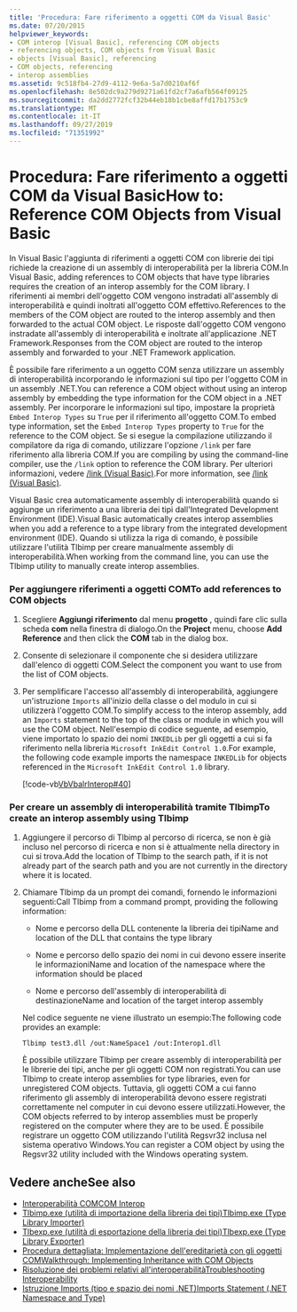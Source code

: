 ```yaml
---
title: 'Procedura: Fare riferimento a oggetti COM da Visual Basic'
ms.date: 07/20/2015
helpviewer_keywords:
- COM interop [Visual Basic], referencing COM objects
- referencing objects, COM objects from Visual Basic
- objects [Visual Basic], referencing
- COM objects, referencing
- interop assemblies
ms.assetid: 9c518fb4-27d9-4112-9e6a-5a7d0210af6f
ms.openlocfilehash: 8e502dc9a279d9271a61fd2cf7a6afb564f09125
ms.sourcegitcommit: da2dd2772fcf32b44eb18b1cbe8affd17b1753c9
ms.translationtype: MT
ms.contentlocale: it-IT
ms.lasthandoff: 09/27/2019
ms.locfileid: "71351992"
---
```

# <a name="how-to-reference-com-objects-from-visual-basic"></a><span data-ttu-id="a1980-102">Procedura: Fare riferimento a oggetti COM da Visual Basic</span><span class="sxs-lookup"><span data-stu-id="a1980-102">How to: Reference COM Objects from Visual Basic</span></span>
<span data-ttu-id="a1980-103">In Visual Basic l'aggiunta di riferimenti a oggetti COM con librerie dei tipi richiede la creazione di un assembly di interoperabilità per la libreria COM.</span><span class="sxs-lookup"><span data-stu-id="a1980-103">In Visual Basic, adding references to COM objects that have type libraries requires the creation of an interop assembly for the COM library.</span></span> <span data-ttu-id="a1980-104">I riferimenti ai membri dell'oggetto COM vengono instradati all'assembly di interoperabilità e quindi inoltrati all'oggetto COM effettivo.</span><span class="sxs-lookup"><span data-stu-id="a1980-104">References to the members of the COM object are routed to the interop assembly and then forwarded to the actual COM object.</span></span> <span data-ttu-id="a1980-105">Le risposte dall'oggetto COM vengono instradate all'assembly di interoperabilità e inoltrate all'applicazione .NET Framework.</span><span class="sxs-lookup"><span data-stu-id="a1980-105">Responses from the COM object are routed to the interop assembly and forwarded to your .NET Framework application.</span></span>  
  
 <span data-ttu-id="a1980-106">È possibile fare riferimento a un oggetto COM senza utilizzare un assembly di interoperabilità incorporando le informazioni sul tipo per l'oggetto COM in un assembly .NET.</span><span class="sxs-lookup"><span data-stu-id="a1980-106">You can reference a COM object without using an interop assembly by embedding the type information for the COM object in a .NET assembly.</span></span> <span data-ttu-id="a1980-107">Per incorporare le informazioni sul tipo, impostare la proprietà `Embed Interop Types` su `True` per il riferimento all'oggetto COM.</span><span class="sxs-lookup"><span data-stu-id="a1980-107">To embed type information, set the `Embed Interop Types` property to `True` for the reference to the COM object.</span></span> <span data-ttu-id="a1980-108">Se si esegue la compilazione utilizzando il compilatore da riga di comando, utilizzare l'opzione `/link` per fare riferimento alla libreria COM.</span><span class="sxs-lookup"><span data-stu-id="a1980-108">If you are compiling by using the command-line compiler, use the `/link` option to reference the COM library.</span></span> <span data-ttu-id="a1980-109">Per ulteriori informazioni, vedere [/link (Visual Basic)](../../../visual-basic/reference/command-line-compiler/link.md).</span><span class="sxs-lookup"><span data-stu-id="a1980-109">For more information, see [/link (Visual Basic)](../../../visual-basic/reference/command-line-compiler/link.md).</span></span>  
  
 <span data-ttu-id="a1980-110">Visual Basic crea automaticamente assembly di interoperabilità quando si aggiunge un riferimento a una libreria dei tipi dall'Integrated Development Environment (IDE).</span><span class="sxs-lookup"><span data-stu-id="a1980-110">Visual Basic automatically creates interop assemblies when you add a reference to a type library from the integrated development environment (IDE).</span></span> <span data-ttu-id="a1980-111">Quando si utilizza la riga di comando, è possibile utilizzare l'utilità Tlbimp per creare manualmente assembly di interoperabilità.</span><span class="sxs-lookup"><span data-stu-id="a1980-111">When working from the command line, you can use the Tlbimp utility to manually create interop assemblies.</span></span>  
  
### <a name="to-add-references-to-com-objects"></a><span data-ttu-id="a1980-112">Per aggiungere riferimenti a oggetti COM</span><span class="sxs-lookup"><span data-stu-id="a1980-112">To add references to COM objects</span></span>  
  
1. <span data-ttu-id="a1980-113">Scegliere **Aggiungi riferimento** dal menu **progetto** , quindi fare clic sulla scheda **com** nella finestra di dialogo.</span><span class="sxs-lookup"><span data-stu-id="a1980-113">On the **Project** menu, choose **Add Reference** and then click the **COM** tab in the dialog box.</span></span>  
  
2. <span data-ttu-id="a1980-114">Consente di selezionare il componente che si desidera utilizzare dall'elenco di oggetti COM.</span><span class="sxs-lookup"><span data-stu-id="a1980-114">Select the component you want to use from the list of COM objects.</span></span>  
  
3. <span data-ttu-id="a1980-115">Per semplificare l'accesso all'assembly di interoperabilità, aggiungere un'istruzione `Imports` all'inizio della classe o del modulo in cui si utilizzerà l'oggetto COM.</span><span class="sxs-lookup"><span data-stu-id="a1980-115">To simplify access to the interop assembly, add an `Imports` statement to the top of the class or module in which you will use the COM object.</span></span> <span data-ttu-id="a1980-116">Nell'esempio di codice seguente, ad esempio, viene importato lo spazio dei nomi `INKEDLib` per gli oggetti a cui si fa riferimento nella libreria `Microsoft InkEdit Control 1.0`.</span><span class="sxs-lookup"><span data-stu-id="a1980-116">For example, the following code example imports the namespace `INKEDLib` for objects referenced in the `Microsoft InkEdit Control 1.0` library.</span></span>  
  
     [!code-vb[VbVbalrInterop#40](~/samples/snippets/visualbasic/VS_Snippets_VBCSharp/VbVbalrInterop/VB/Class1.vb#40)]  
  
### <a name="to-create-an-interop-assembly-using-tlbimp"></a><span data-ttu-id="a1980-117">Per creare un assembly di interoperabilità tramite Tlbimp</span><span class="sxs-lookup"><span data-stu-id="a1980-117">To create an interop assembly using Tlbimp</span></span>  
  
1. <span data-ttu-id="a1980-118">Aggiungere il percorso di Tlbimp al percorso di ricerca, se non è già incluso nel percorso di ricerca e non si è attualmente nella directory in cui si trova.</span><span class="sxs-lookup"><span data-stu-id="a1980-118">Add the location of Tlbimp to the search path, if it is not already part of the search path and you are not currently in the directory where it is located.</span></span>  
  
2. <span data-ttu-id="a1980-119">Chiamare Tlbimp da un prompt dei comandi, fornendo le informazioni seguenti:</span><span class="sxs-lookup"><span data-stu-id="a1980-119">Call Tlbimp from a command prompt, providing the following information:</span></span>  
  
    - <span data-ttu-id="a1980-120">Nome e percorso della DLL contenente la libreria dei tipi</span><span class="sxs-lookup"><span data-stu-id="a1980-120">Name and location of the DLL that contains the type library</span></span>  
  
    - <span data-ttu-id="a1980-121">Nome e percorso dello spazio dei nomi in cui devono essere inserite le informazioni</span><span class="sxs-lookup"><span data-stu-id="a1980-121">Name and location of the namespace where the information should be placed</span></span>  
  
    - <span data-ttu-id="a1980-122">Nome e percorso dell'assembly di interoperabilità di destinazione</span><span class="sxs-lookup"><span data-stu-id="a1980-122">Name and location of the target interop assembly</span></span>  
  
     <span data-ttu-id="a1980-123">Nel codice seguente ne viene illustrato un esempio:</span><span class="sxs-lookup"><span data-stu-id="a1980-123">The following code provides an example:</span></span>  
  
    ```console  
    Tlbimp test3.dll /out:NameSpace1 /out:Interop1.dll  
    ```  
  
     <span data-ttu-id="a1980-124">È possibile utilizzare Tlbimp per creare assembly di interoperabilità per le librerie dei tipi, anche per gli oggetti COM non registrati.</span><span class="sxs-lookup"><span data-stu-id="a1980-124">You can use Tlbimp to create interop assemblies for type libraries, even for unregistered COM objects.</span></span> <span data-ttu-id="a1980-125">Tuttavia, gli oggetti COM a cui fanno riferimento gli assembly di interoperabilità devono essere registrati correttamente nel computer in cui devono essere utilizzati.</span><span class="sxs-lookup"><span data-stu-id="a1980-125">However, the COM objects referred to by interop assemblies must be properly registered on the computer where they are to be used.</span></span> <span data-ttu-id="a1980-126">È possibile registrare un oggetto COM utilizzando l'utilità Regsvr32 inclusa nel sistema operativo Windows.</span><span class="sxs-lookup"><span data-stu-id="a1980-126">You can register a COM object by using the Regsvr32 utility included with the Windows operating system.</span></span>  
  
## <a name="see-also"></a><span data-ttu-id="a1980-127">Vedere anche</span><span class="sxs-lookup"><span data-stu-id="a1980-127">See also</span></span>

- [<span data-ttu-id="a1980-128">Interoperabilità COM</span><span class="sxs-lookup"><span data-stu-id="a1980-128">COM Interop</span></span>](../../../visual-basic/programming-guide/com-interop/index.md)
- [<span data-ttu-id="a1980-129">Tlbimp.exe (utilità di importazione della libreria dei tipi)</span><span class="sxs-lookup"><span data-stu-id="a1980-129">Tlbimp.exe (Type Library Importer)</span></span>](../../../framework/tools/tlbimp-exe-type-library-importer.md)
- [<span data-ttu-id="a1980-130">Tlbexp.exe (utilità di esportazione della libreria dei tipi)</span><span class="sxs-lookup"><span data-stu-id="a1980-130">Tlbexp.exe (Type Library Exporter)</span></span>](../../../framework/tools/tlbexp-exe-type-library-exporter.md)
- [<span data-ttu-id="a1980-131">Procedura dettagliata: Implementazione dell'ereditarietà con gli oggetti COM</span><span class="sxs-lookup"><span data-stu-id="a1980-131">Walkthrough: Implementing Inheritance with COM Objects</span></span>](../../../visual-basic/programming-guide/com-interop/walkthrough-implementing-inheritance-with-com-objects.md)
- [<span data-ttu-id="a1980-132">Risoluzione dei problemi relativi all'interoperabilità</span><span class="sxs-lookup"><span data-stu-id="a1980-132">Troubleshooting Interoperability</span></span>](../../../visual-basic/programming-guide/com-interop/troubleshooting-interoperability.md)
- [<span data-ttu-id="a1980-133">Istruzione Imports (tipo e spazio dei nomi .NET)</span><span class="sxs-lookup"><span data-stu-id="a1980-133">Imports Statement (.NET Namespace and Type)</span></span>](../../../visual-basic/language-reference/statements/imports-statement-net-namespace-and-type.md)
